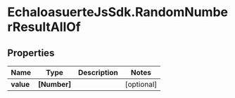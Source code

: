 # EchaloasuerteJsSdk.RandomNumberResultAllOf

## Properties

Name | Type | Description | Notes
------------ | ------------- | ------------- | -------------
**value** | **[Number]** |  | [optional] 


